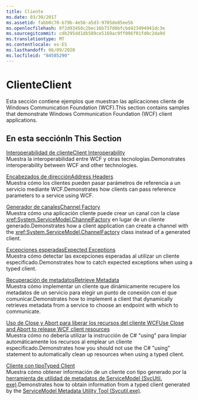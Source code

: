 ```yaml
---
title: Cliente
ms.date: 03/30/2017
ms.assetid: fabb0c70-b79b-4e58-a5d3-9705de85ee5b
ms.openlocfilehash: 8f2d93458c2bec16b737d8bfcbd423494941dc3e
ms.sourcegitcommit: cdb295dd1db589ce5169ac9ff096f01fd0c2da9d
ms.translationtype: MT
ms.contentlocale: es-ES
ms.lasthandoff: 06/09/2020
ms.locfileid: "84585290"
---
```

# <a name="client"></a><span data-ttu-id="79c9c-102">Cliente</span><span class="sxs-lookup"><span data-stu-id="79c9c-102">Client</span></span>
<span data-ttu-id="79c9c-103">Esta sección contiene ejemplos que muestran las aplicaciones cliente de Windows Communication Foundation (WCF).</span><span class="sxs-lookup"><span data-stu-id="79c9c-103">This section contains samples that demonstrate Windows Communication Foundation (WCF) client applications.</span></span>  
  
## <a name="in-this-section"></a><span data-ttu-id="79c9c-104">En esta sección</span><span class="sxs-lookup"><span data-stu-id="79c9c-104">In This Section</span></span>  
 [<span data-ttu-id="79c9c-105">Interoperabilidad de cliente</span><span class="sxs-lookup"><span data-stu-id="79c9c-105">Client Interoperability</span></span>](client-interoperability.md)  
 <span data-ttu-id="79c9c-106">Muestra la interoperabilidad entre WCF y otras tecnologías.</span><span class="sxs-lookup"><span data-stu-id="79c9c-106">Demonstrates interoperability between WCF and other technologies.</span></span>  
  
 [<span data-ttu-id="79c9c-107">Encabezados de dirección</span><span class="sxs-lookup"><span data-stu-id="79c9c-107">Address Headers</span></span>](address-headers.md)  
 <span data-ttu-id="79c9c-108">Muestra cómo los clientes pueden pasar parámetros de referencia a un servicio mediante WCF.</span><span class="sxs-lookup"><span data-stu-id="79c9c-108">Demonstrates how clients can pass reference parameters to a service using WCF.</span></span>  
  
 [<span data-ttu-id="79c9c-109">Generador de canales</span><span class="sxs-lookup"><span data-stu-id="79c9c-109">Channel Factory</span></span>](channel-factory.md)  
 <span data-ttu-id="79c9c-110">Muestra cómo una aplicación cliente puede crear un canal con la clase <xref:System.ServiceModel.ChannelFactory> en lugar de un cliente generado.</span><span class="sxs-lookup"><span data-stu-id="79c9c-110">Demonstrates how a client application can create a channel with the <xref:System.ServiceModel.ChannelFactory> class instead of a generated client.</span></span>  
  
 [<span data-ttu-id="79c9c-111">Excepciones esperadas</span><span class="sxs-lookup"><span data-stu-id="79c9c-111">Expected Exceptions</span></span>](expected-exceptions.md)  
 <span data-ttu-id="79c9c-112">Muestra cómo detectar las excepciones esperadas al utilizar un cliente especificado.</span><span class="sxs-lookup"><span data-stu-id="79c9c-112">Demonstrates how to catch expected exceptions when using a typed client.</span></span>  
  
 [<span data-ttu-id="79c9c-113">Recuperación de metadatos</span><span class="sxs-lookup"><span data-stu-id="79c9c-113">Retrieve Metadata</span></span>](retrieve-metadata.md)  
 <span data-ttu-id="79c9c-114">Muestra cómo implementar un cliente que dinámicamente recupere los metadatos de un servicio para elegir un punto de conexión con el que comunicar.</span><span class="sxs-lookup"><span data-stu-id="79c9c-114">Demonstrates how to implement a client that dynamically retrieves metadata from a service to choose an endpoint with which to communicate.</span></span>  
  
 [<span data-ttu-id="79c9c-115">Uso de Close y Abort para liberar los recursos del cliente WCF</span><span class="sxs-lookup"><span data-stu-id="79c9c-115">Use Close and Abort to release WCF client resources</span></span>](use-close-abort-release-wcf-client-resources.md)  
 <span data-ttu-id="79c9c-116">Muestra cómo no debería utilizar la instrucción de C# "using" para limpiar automáticamente los recursos al emplear un cliente especificado.</span><span class="sxs-lookup"><span data-stu-id="79c9c-116">Demonstrates how you should not use the C# "using" statement to automatically clean up resources when using a typed client.</span></span>  
  
 [<span data-ttu-id="79c9c-117">Cliente con tipo</span><span class="sxs-lookup"><span data-stu-id="79c9c-117">Typed Client</span></span>](typed-client.md)  
 <span data-ttu-id="79c9c-118">Muestra cómo obtener información de un cliente con tipo generado por la [herramienta de utilidad de metadatos de ServiceModel (SvcUtil. exe)](../servicemodel-metadata-utility-tool-svcutil-exe.md).</span><span class="sxs-lookup"><span data-stu-id="79c9c-118">Demonstrates how to obtain information from a typed client generated by the [ServiceModel Metadata Utility Tool (Svcutil.exe)](../servicemodel-metadata-utility-tool-svcutil-exe.md).</span></span>
